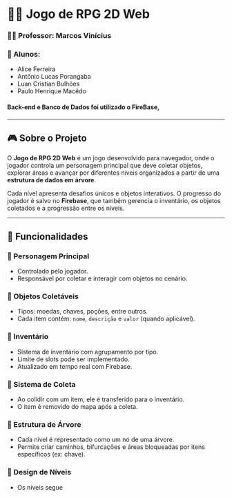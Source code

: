 # 🧙‍♂️ Jogo de RPG 2D Web

### 👨‍🏫 Professor: Marcos Vinícius  

### 👥 Alunos:
- Alice Ferreira
- Antônio Lucas Porangaba
- Luan Cristian Bulhões
- Paulo Henrique Macêdo

#### Back-end e Banco de Dados foi utilizado o FireBase,

---

## 🎮 Sobre o Projeto

O **Jogo de RPG 2D Web** é um jogo desenvolvido para navegador, onde o jogador controla um personagem principal que deve coletar objetos, explorar áreas e avançar por diferentes níveis organizados a partir de uma **estrutura de dados em árvore**.

Cada nível apresenta desafios únicos e objetos interativos. O progresso do jogador é salvo no **Firebase**, que também gerencia o inventário, os objetos coletados e a progressão entre os níveis.

---

## 🧩 Funcionalidades

### 🔹 Personagem Principal
- Controlado pelo jogador.
- Responsável por coletar e interagir com objetos no cenário.

### 🔹 Objetos Coletáveis
- Tipos: moedas, chaves, poções, entre outros.
- Cada item contém: `nome`, `descrição` e `valor` (quando aplicável).

### 🔹 Inventário
- Sistema de inventário com agrupamento por tipo.
- Limite de slots pode ser implementado.
- Atualizado em tempo real com Firebase.

### 🔹 Sistema de Coleta
- Ao colidir com um item, ele é transferido para o inventário.
- O item é removido do mapa após a coleta.

### 🔹 Estrutura de Árvore
- Cada nível é representado como um nó de uma árvore.
- Permite criar caminhos, bifurcações e áreas bloqueadas por itens específicos (ex: chave).

### 🔹 Design de Níveis
- Os níveis segue

